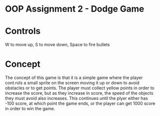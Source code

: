 # OOP Assignment 2 - Dodge Game

# Controls
W to move up, S to move down, Space to fire bullets

# Concept
The concept of this game is that it is a simple game where the player cont.rols a small sprite on the screen moving it up or down to avoid obstacles or to get points. The player must collect yellow points in order to increase the score, but as they increase in score, the speed of the objects they must avoid also increases. This continues until the plyer either has -100 score, at which point the game ends, or the player can get 1000 score in order to win the game.
